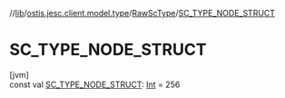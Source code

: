 //[lib](../../../index.md)/[ostis.jesc.client.model.type](../index.md)/[RawScType](index.md)/[SC_TYPE_NODE_STRUCT](-s-c_-t-y-p-e_-n-o-d-e_-s-t-r-u-c-t.md)

# SC_TYPE_NODE_STRUCT

[jvm]\
const val [SC_TYPE_NODE_STRUCT](-s-c_-t-y-p-e_-n-o-d-e_-s-t-r-u-c-t.md): [Int](https://kotlinlang.org/api/latest/jvm/stdlib/kotlin/-int/index.html) = 256
